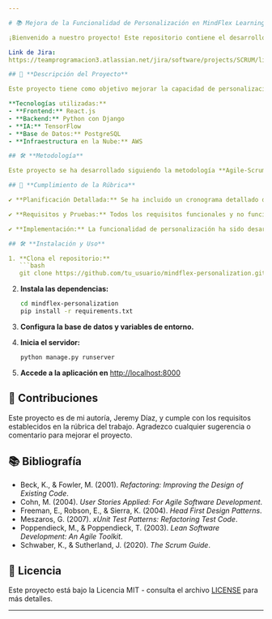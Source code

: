 ```yaml
---

# 📚 Mejora de la Funcionalidad de Personalización en MindFlex Learning Platform 🚀

¡Bienvenido a nuestro proyecto! Este repositorio contiene el desarrollo de una nueva funcionalidad de personalización para la **MindFlex Learning Platform**. 

Link de Jira: 
https://teamprogramacion3.atlassian.net/jira/software/projects/SCRUM/list?atlOrigin=eyJpIjoiZTc0NWFmYjEyMjBkNGRmZTllZmEyNDRhNjM3NGY1Y2IiLCJwIjoiaiJ9

## 📌 **Descripción del Proyecto**

Este proyecto tiene como objetivo mejorar la capacidad de personalización de la plataforma educativa MindFlex, permitiendo una experiencia de aprendizaje más adaptativa y centrada en el usuario. La nueva funcionalidad utiliza inteligencia artificial y análisis de datos para ofrecer contenido educativo personalizado basado en el progreso y necesidades individuales.

**Tecnologías utilizadas:**
- **Frontend:** React.js
- **Backend:** Python con Django
- **IA:** TensorFlow
- **Base de Datos:** PostgreSQL
- **Infraestructura en la Nube:** AWS

## 🛠 **Metodología**

Este proyecto se ha desarrollado siguiendo la metodología **Agile-Scrum** para asegurar una entrega ágil y eficiente. Se han definido sprints, ceremonias Scrum, y roles para gestionar y ejecutar las tareas de manera efectiva.

## 📝 **Cumplimiento de la Rúbrica**

✔ **Planificación Detallada:** Se ha incluido un cronograma detallado de sprints y tareas, asegurando un desarrollo organizado y estructurado.

✔ **Requisitos y Pruebas:** Todos los requisitos funcionales y no funcionales han sido documentados y se han desarrollado planes de pruebas extensivos para asegurar la calidad del sistema.

✔ **Implementación:** La funcionalidad de personalización ha sido desarrollada desde cero, sin utilizar plataformas existentes, garantizando un enfoque innovador y personalizado.

## 🛠 **Instalación y Uso**

1. **Clona el repositorio:**
   ```bash
   git clone https://github.com/tu_usuario/mindflex-personalization.git
   ```

2. **Instala las dependencias:**
   ```bash
   cd mindflex-personalization
   pip install -r requirements.txt
   ```

3. **Configura la base de datos y variables de entorno.**

4. **Inicia el servidor:**
   ```bash
   python manage.py runserver
   ```

5. **Accede a la aplicación en** [http://localhost:8000](http://localhost:8000)

## 🤝 **Contribuciones**

Este proyecto es de mi autoría, Jeremy Díaz, y cumple con los requisitos establecidos en la rúbrica del trabajo. Agradezco cualquier sugerencia o comentario para mejorar el proyecto.

## 📚 **Bibliografía**

- Beck, K., & Fowler, M. (2001). *Refactoring: Improving the Design of Existing Code*.
- Cohn, M. (2004). *User Stories Applied: For Agile Software Development*.
- Freeman, E., Robson, E., & Sierra, K. (2004). *Head First Design Patterns*.
- Meszaros, G. (2007). *xUnit Test Patterns: Refactoring Test Code*.
- Poppendieck, M., & Poppendieck, T. (2003). *Lean Software Development: An Agile Toolkit*.
- Schwaber, K., & Sutherland, J. (2020). *The Scrum Guide*.

## 📄 **Licencia**

Este proyecto está bajo la Licencia MIT - consulta el archivo [LICENSE](LICENSE) para más detalles.

---
```

